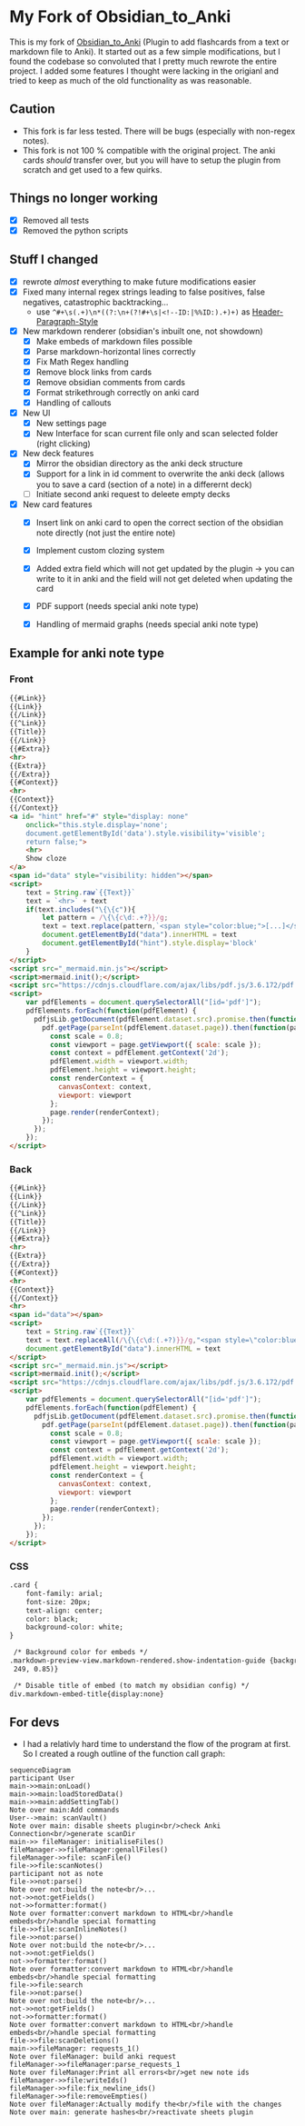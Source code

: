 # My Fork of Obsidian_to_Anki
This is my fork of [Obsidian_to_Anki](https://github.com/Pseudonium/Obsidian_to_Anki) (Plugin to add flashcards from a text or markdown file to Anki). It started out as a few simple modifications, but I found the codebase so convoluted that I pretty much rewrote the entire project. I added some features I thought were lacking in the origianl and tried to keep as much of the old functionality as was reasonable. 

## Caution
- This fork is far less tested. There will be bugs (especially with non-regex notes).
- This fork is not 100 % compatible with the original project. The anki cards *should* transfer over, but you will have to setup the plugin from scratch and get used to a few quirks.

## Things no longer working
- [x] Removed all tests
- [x] Removed the python scripts

## Stuff I changed
- [x] rewrote *almost* everything to make future modifications easier
- [x] Fixed many internal regex strings leading to false positives, false negatives, catastrophic backtracking...
	- use  `^#+\s(.+)\n*((?:\n+(?!#+\s|<!--ID:|%%ID:).+)+)` as [Header-Paragraph-Style](https://github.com/ObsidianToAnki/Obsidian_to_Anki/wiki/Header-paragraph-style)
- [x] New markdown renderer (obsidian's inbuilt one, not showdown)
	- [x] Make embeds of markdown files possible
	- [x] Parse markdown-horizontal lines correctly
	- [x] Fix Math Regex handling
	- [x] Remove block links from cards
	- [x] Remove obsidian comments from cards
	- [x] Format strikethrough correctly on anki card
	- [x] Handling of callouts
- [x] New UI
	- [x] New settings page
	- [x] New Interface for scan current file only and scan selected folder (right clicking)
- [X] New deck features
	- [x] Mirror the obsidian directory as the anki deck structure
	- [x] Support for a link in id comment to overwrite the anki deck (allows you to save a card (section of a note) in a differernt deck)
	- [ ] Initiate second anki request to deleete empty decks
- [X] New card features
	- [x] Insert link on anki card to open the correct section of the obsidian note directly (not just the entire note)
	- [x] Implement custom clozing system
	- [x] Added extra field which will not get updated by the plugin -> you can write to it in anki and the field will not get deleted when updating the card
	- [x] PDF support (needs special anki note type)
 	- [x] Handling of mermaid graphs (needs special anki note type)


## Example for anki note type
### Front
```html
{{#Link}}
{{Link}}
{{/Link}}
{{^Link}}
{{Title}}
{{/Link}}
{{#Extra}}
<hr>
{{Extra}}
{{/Extra}}
{{#Context}}
<hr>
{{Context}}
{{/Context}}
<a id= "hint" href="#" style="display: none"
    onclick="this.style.display='none';
    document.getElementById('data').style.visibility='visible';
    return false;">
    <hr>
    Show cloze
</a>
<span id="data" style="visibility: hidden"></span>
<script>
    text = String.raw`{{Text}}`
    text = `<hr>` + text
    if(text.includes("\{\{c")){	
    	let pattern = /\{\{c\d:.+?}}/g;
    	text = text.replace(pattern,`<span style="color:blue;">[...]</span>`)
    	document.getElementById("data").innerHTML = text
    	document.getElementById("hint").style.display='block'
    }
</script>
<script src="_mermaid.min.js"></script>
<script>mermaid.init();</script> 
<script src="https://cdnjs.cloudflare.com/ajax/libs/pdf.js/3.6.172/pdf.min.js"></script>
<script>
    var pdfElements = document.querySelectorAll("[id='pdf']");   
    pdfElements.forEach(function(pdfElement) {
      pdfjsLib.getDocument(pdfElement.dataset.src).promise.then(function(pdf) {
        pdf.getPage(parseInt(pdfElement.dataset.page)).then(function(page) {
          const scale = 0.8;
          const viewport = page.getViewport({ scale: scale });
          const context = pdfElement.getContext('2d');
          pdfElement.width = viewport.width;
          pdfElement.height = viewport.height;
          const renderContext = {
            canvasContext: context,
            viewport: viewport
          };
          page.render(renderContext);
        });
      });
    });
</script>
```
### Back
```html
{{#Link}}
{{Link}}
{{/Link}}
{{^Link}}
{{Title}}
{{/Link}}
{{#Extra}}
<hr>
{{Extra}}
{{/Extra}}
{{#Context}}
<hr>
{{Context}}
{{/Context}}
<hr>
<span id="data"></span>
<script>
    text = String.raw`{{Text}}`
    text = text.replaceAll(/\{\{c\d:(.+?)}}/g,"<span style=\"color:blue;\">$1</span>")
    document.getElementById("data").innerHTML = text
</script>
<script src="_mermaid.min.js"></script>
<script>mermaid.init();</script> 
<script src="https://cdnjs.cloudflare.com/ajax/libs/pdf.js/3.6.172/pdf.min.js"></script>
<script>
    var pdfElements = document.querySelectorAll("[id='pdf']");   
    pdfElements.forEach(function(pdfElement) {
      pdfjsLib.getDocument(pdfElement.dataset.src).promise.then(function(pdf) {
        pdf.getPage(parseInt(pdfElement.dataset.page)).then(function(page) {
          const scale = 0.8;
          const viewport = page.getViewport({ scale: scale });
          const context = pdfElement.getContext('2d');
          pdfElement.width = viewport.width;
          pdfElement.height = viewport.height;
          const renderContext = {
            canvasContext: context,
            viewport: viewport
          };
          page.render(renderContext);
        });
      });
    });
</script>
```
### CSS
```html
.card {
    font-family: arial;
    font-size: 20px;
    text-align: center;
    color: black;
    background-color: white;
}

 /* Background color for embeds */
.markdown-preview-view.markdown-rendered.show-indentation-guide {background-color: rgba(245, 248,
 249, 0.85)}

 /* Disable title of embed (to match my obsidian config) */
div.markdown-embed-title{display:none}
```
## For devs
- I had a relativly hard time to understand the flow of the program at first. So I created a rough outline of the function call graph:
```mermaid
sequenceDiagram
participant User
main->>main:onLoad()
main->>main:loadStoredData()
main->>main:addSettingTab()
Note over main:Add commands
User-->main: scanVault()
Note over main: disable sheets plugin<br/>check Anki Connection<br/>generate scanDir
main->> fileManager: initialiseFiles()
fileManager->>fileManager:genallFiles()
fileManager->>file: scanFile()
file->>file:scanNotes()
participant not as note
file->>not:parse()
Note over not:build the note<br/>...
not->>not:getFields()
not->>formatter:format()
Note over formatter:convert markdown to HTML<br/>handle embeds<br/>handle special formatting
file->>file:scanInlineNotes()
file->>not:parse()
Note over not:build the note<br/>...
not->>not:getFields()
not->>formatter:format()
Note over formatter:convert markdown to HTML<br/>handle embeds<br/>handle special formatting
file->>file:search
file->>not:parse()
Note over not:build the note<br/>...
not->>not:getFields()
not->>formatter:format()
Note over formatter:convert markdown to HTML<br/>handle embeds<br/>handle special formatting
file->>file:scanDeletions()
main->>fileManager: requests_1()
Note over fileManager: build anki request
fileManager->>fileManager:parse_requests_1
Note over fileManager:Print all errors<br/>get new note ids
fileManager->>file:writeIds()
fileManager->>file:fix_newline_ids()
fileManager->>file:removeEmpties()
Note over fileManager:Actually modify the<br/>file with the changes
Note over main: generate hashes<br/>reactivate sheets plugin
```
